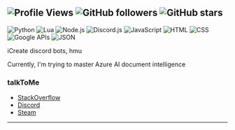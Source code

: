 ![Profile Views](https://komarev.com/ghpvc/?username=famque&color=blue)
![GitHub followers](https://img.shields.io/github/followers/famque?style=social)
![GitHub stars](https://img.shields.io/github/stars/famque?style=social)
---
![Python](https://img.shields.io/badge/Python-%2314354C.svg?style=for-the-badge&logo=python&logoColor=white)
![Lua](https://img.shields.io/badge/Lua-%232C2C2C.svg?style=for-the-badge&logo=lua&logoColor=white)
![Node.js](https://img.shields.io/badge/Node.js-%2343853D.svg?style=for-the-badge&logo=node.js&logoColor=white)
![Discord.js](https://img.shields.io/badge/Discord.js-%232C2F33.svg?style=for-the-badge&logo=discord&logoColor=blue)
![JavaScript](https://img.shields.io/badge/JavaScript-%23323330.svg?style=for-the-badge&logo=javascript&logoColor=%23F7DF1E)
![HTML](https://img.shields.io/badge/HTML-%23E34F26.svg?style=for-the-badge&logo=html5&logoColor=white)
![CSS](https://img.shields.io/badge/CSS-%231572B6.svg?style=for-the-badge&logo=css3&logoColor=white)
![Google APIs](https://img.shields.io/badge/Google%20APIs-%234285F4.svg?style=for-the-badge&logo=google&logoColor=white)
![JSON](https://img.shields.io/badge/JSON-%234F5B93.svg?style=for-the-badge&logo=json&logoColor=white)

iCreate discord bots, hmu

Currently, I'm trying to master Azure AI document intelligence

### talkToMe

- [StackOverflow](https://stackoverflow.com/users/26491660/famq)
- [Discord](https://discord.gg/xZYJpWG6jP)
- [Steam](https://steamcommunity.com/id/famque/)

---

